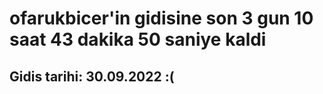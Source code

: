 # ofarukbicer'in gidisine son 3 gun 10 saat 43 dakika 50 saniye kaldi

## Gidis tarihi: 30.09.2022 :(